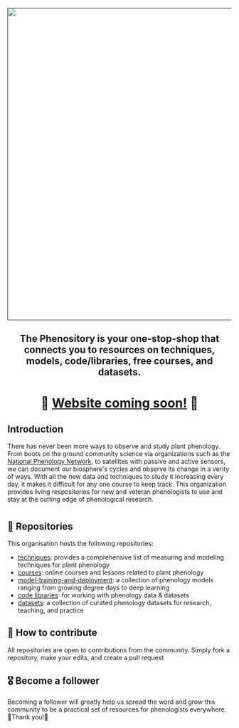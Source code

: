 <div align="center">
  <p>
    <a href=" ">
        <img src="logo.png" width="700">
    </a>
</p>
  <h2>The Phenository is your one-stop-shop that connects you to resources on techniques, models, code/libraries, free courses, and datasets.</h2>

# 🍃 [Website coming soon!](-link-) 🍂

</div>

## Introduction
There has never been more ways to observe and study plant phenology. From boots on the ground community science via organizations such as the [National Phenology Network](https://www.usanpn.org/usa-national-phenology-network), to satellites with passive and active sensors, we can document our biosphere's cycles and observe its change in a verity of ways. With all the new data and techniques to study it increasing every day, it makes it difficult for any one course to keep track. This organization provides living respositories for new and veteran phenologists to use and stay at the cutting edge of phenological research. 

#

## 📒 Repositories
This organisation hosts the following repositories:

- [techniques](https://github.com/Plant-Phenology/techniques): provides a comprehensive list of measuring and modeling techniques for plant phenology
- [courses](https://github.com/Plant-Phenology/pheno-courses): online courses and lessons related to plant phenology
- [model-training-and-deployment](https://github.com/Plant-Phenology/model-training-deployment): a collection of phenology models ranging from growing degree days to deep learning
- [code libraries](https://github.com/Plant-Phenology/code-libraries-tools): for working with phenology data & datasets
- [datasets](https://github.com/Plant-Phenology/datasets): a collection of curated phenology datasets for research, teaching, and practice

## 📝 How to contribute
All repositories are open to contributions from the community. Simply fork a repository, make your edits, and create a pull request

## 🎖️ Become a follower
Becoming a follower will greatly help us spread the word and grow this community to be a practical set of resources for phenologists everywhere. 🎉Thank you!🎉


